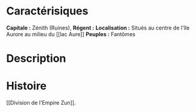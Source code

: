 # Caractérisiques
**Capitale :** Zénith (Ruines), 
**Régent :** 
**Localisation :** Situés au centre de l'île Aurore au milieu du [[lac Aure]]
**Peuples :** Fantômes
# Description
# Histoire
[[Division de l'Empire Zun]].